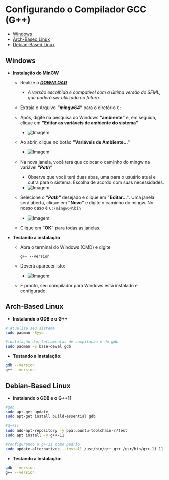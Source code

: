 # Configurando o Compilador GCC (G++)

<!-- toc -->
- [Windows](#windows)
- [Arch-Based Linux](#arch-based-linux)
- [Debian-Based Linux](#debian-based-linux)
<!-- toc -->

## Windows

- **Instalação do MinGW**
  - Realize o ***[DOWNLOAD](https://github.com/brechtsanders/winlibs_mingw/releases/download/13.1.0-16.0.5-11.0.0-msvcrt-r5/winlibs-x86_64-posix-seh-gcc-13.1.0-mingw-w64msvcrt-11.0.0-r5.7z)***
    - *A versão escolhida é compatível com a última versão do SFML, que poderá ser utilizada no futuro.*

  - Extraia o Arquivo ***"mingw64"*** para o diretório `C:`

  - Após, digite na pesquisa do Windows **"ambiente"** e, em seguida, clique em **"Editar as variáveis de ambiente do sistema"**
    - ![Imagem](https://github.com/senapk/fupisfun/assets/103089400/d859f639-8e4e-4305-913a-1265912ce650)

  - Ao abrir, clique no botão **"Variáveis de Ambiente..."**
    - ![Imagem](https://github.com/senapk/fupisfun/assets/103089400/60e89d4f-c556-4f7c-a8fe-b1b7e73de9b6)

  - Na nova janela, você terá que colocar o caminho do mingw na variável ***"Path"***
    - Observe que você terá duas abas, uma para o usuário atual e outra para o sistema. Escolha de acordo com suas necessidades.
    - ![Imagem](https://user-images.githubusercontent.com/103089400/256557320-e8a0e682-1cc3-4db3-bfa5-fe174d21346f.png)

  - Selecione o ***"Path"*** desejado e clique em **"Editar..."**. Uma janela será aberta, clique em **"Novo"** e digite o caminho do mingw. No nosso caso é `C:\mingw64\bin`
    - ![Imagem](https://github.com/senapk/fupisfun/assets/103089400/a9f4f4e4-6a0e-45e3-bb9f-afebd81aa2a6)

  - Clique em **"OK"** para todas as janelas.

- **Testando a instalação**
  - Abra o terminal do Windows (CMD) e digite

    ```shell
    g++ --version
    ```

  - Deverá aparecer isto:
    - ![Imagem](https://github.com/senapk/fupisfun/assets/103089400/e422193c-9911-4758-921a-75c15cf993b2)
  - E pronto, seu compilador para Windows está instalado e configurado.

## Arch-Based Linux

- **Instalando o GDB e o G++**

```bash
# atualize seu sistema
sudo pacman -Syyu

#instalação das ferramentas de compilação e do gdb
sudo pacman -S base-devel gdb
```

- **Testando a Instalação:**

```bash
gdb --version
g++ --version
```

## Debian-Based Linux

- **Instalando o GDB e o G++11**

```bash
#gdb
sudo apt-get update
sudo apt-get install build-essential gdb

#g++11
sudo add-apt-repository -y ppa:ubuntu-toolchain-r/test
sudo apt install -y g++-11

#configurando o g++11 como padrão
sudo update-alternatives --install /usr/bin/g++ g++ /usr/bin/g++-11 11
```

- **Testando a Instalação:**

```bash
gdb --version
g++ --version
```
